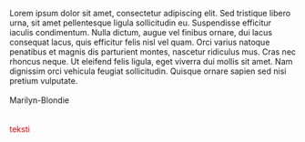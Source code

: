 Lorem ipsum dolor sit amet, consectetur adipiscing elit. Sed tristique libero urna, sit amet pellentesque ligula sollicitudin eu. Suspendisse efficitur iaculis condimentum. Nulla dictum, augue vel finibus ornare, dui lacus consequat lacus, quis efficitur felis nisl vel quam. Orci varius natoque penatibus et magnis dis parturient montes, nascetur ridiculus mus. Cras nec rhoncus neque. Ut eleifend felis ligula, eget viverra dui mollis sit amet. Nam dignissim orci vehicula feugiat sollicitudin. Quisque ornare sapien sed nisi pretium vulputate.
<br><br>
Marilyn-Blondie
<br><br><br>
<span style="color: red">teksti</span>

